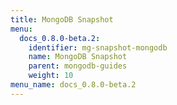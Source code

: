 ```yaml
---
title: MongoDB Snapshot
menu:
  docs_0.8.0-beta.2:
    identifier: mg-snapshot-mongodb
    name: MongoDB Snapshot
    parent: mongodb-guides
    weight: 10
menu_name: docs_0.8.0-beta.2
---
```

